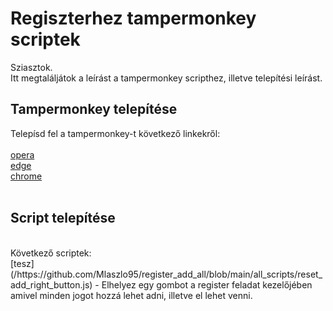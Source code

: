# Regiszterhez tampermonkey scriptek

Sziasztok. <br />
Itt megtaláljátok a leírást a tampermonkey scripthez, illetve telepítési leírást.

## Tampermonkey telepítése

Telepísd fel a tampermonkey-t következő linkekről:<br /><br />
 [opera](/https://addons.opera.com/en/extensions/details/tampermonkey-beta/) <br />
 [edge](/https://microsoftedge.microsoft.com/addons/detail/tampermonkey/iikmkjmpaadaobahmlepeloendndfphd) <br />
 [chrome](https://chrome.google.com/webstore/detail/tampermonkey/dhdgffkkebhmkfjojejmpbldmpobfkfo) <br />
 <br />

## Script telepítése
 <br />
Következő scriptek: <br />
[tesz](/https://github.com/Mlaszlo95/register_add_all/blob/main/all_scripts/reset_add_right_button.js)
- Elhelyez egy gombot a register feladat kezelőjében amivel minden jogot hozzá lehet adni, illetve el lehet venni.<br />
